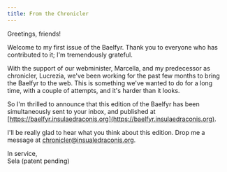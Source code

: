 ```yaml
---
title: From the Chronicler
---
```


Greetings, friends!

Welcome to my first issue of the Baelfyr. Thank you to everyone who has contributed to it; I'm tremendously grateful.

With the support of our webminister, Marcella, and my predecessor as chronicler, Lucrezia, we've been working for the past few months to bring the Baelfyr to the web. This is something we've wanted to do for a long time, with a couple of attempts, and it's harder than it looks.

So I'm thrilled to announce that this edition of the Baelfyr has been simultaneously sent to your inbox, and published at [https://baelfyr.insulaedraconis.org](https://baelfyr.insulaedraconis.org).

I'll be really glad to hear what you think about this edition. Drop me a message at [chronicler@insualedraconis.org](mailto:chronicler@insulaedraconis.org).

In service,  
Sela (patent pending)